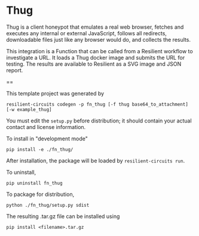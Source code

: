 # Thug

Thug is a client honeypot that emulates a real web browser, fetches and executes any internal or external JavaScript,
follows all redirects, downloadable files just like any browser would do, and collects the results.

This integration is a Function that can be called from a Resilient workflow to investigate a URL.
It loads a Thug docker image and submits the URL for testing.
The results are available to Resilient as a SVG image and JSON report.

==

This template project was generated by

    resilient-circuits codegen -p fn_thug [-f thug base64_to_attachment] [-w example_thug]


You must edit the `setup.py` before distribution;
it should contain your actual contact and license information.

To install in "development mode"

    pip install -e ./fn_thug/

After installation, the package will be loaded by `resilient-circuits run`.


To uninstall,

    pip uninstall fn_thug


To package for distribution,

    python ./fn_thug/setup.py sdist

The resulting .tar.gz file can be installed using

    pip install <filename>.tar.gz

